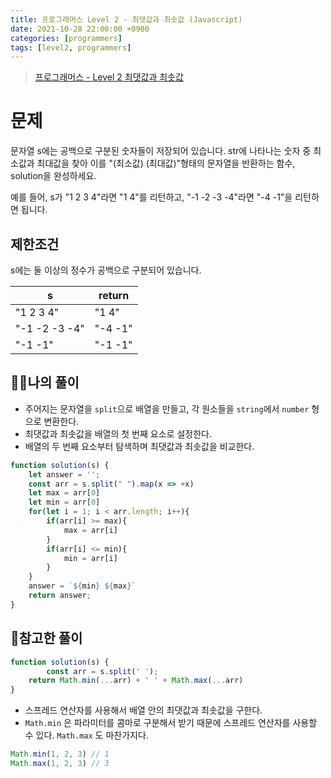 ```yaml
---
title: 프로그래머스 Level 2 - 최댓값과 최솟값 (Javascript)
date: 2021-10-28 22:00:00 +0900
categories: [programmers]
tags: [level2, programmers]
---
```

> [프로그래머스 - Level 2 최댓값과 최솟값](https://programmers.co.kr/learn/courses/30/lessons/12939)

# 문제

문자열 s에는 공백으로 구분된 숫자들이 저장되어 있습니다. str에 나타나는 숫자 중 최소값과 최대값을 찾아 이를 "(최소값) (최대값)"형태의 문자열을 반환하는 함수, solution을 완성하세요.

예를 들어, s가 "1 2 3 4"라면 "1 4"를 리턴하고, "-1 -2 -3 -4"라면 "-4 -1"을 리턴하면 됩니다.

## 제한조건

s에는 둘 이상의 정수가 공백으로 구분되어 있습니다.

|s|return|
|---|---|
|"1 2 3 4"|"1 4"|
|"-1 -2 -3 -4"|"-4 -1"|
|"-1 -1"|"-1 -1"|

## 🙋‍♂️나의 풀이

- 주어지는 문자열을 `split`으로 배열을 만들고, 각 원소들을 `string`에서 `number` 형으로 변환한다.
- 최댓값과 최솟값을 배열의 첫 번째 요소로 설정한다.
- 배열의 두 번째 요소부터 탐색하며 최댓값과 최솟값을 비교한다.

```javascript
function solution(s) {
    let answer = '';
    const arr = s.split(" ").map(x => +x)
    let max = arr[0]
    let min = arr[0]
    for(let i = 1; i < arr.length; i++){
        if(arr[i] >= max){
            max = arr[i]
        }
        if(arr[i] <= min){
            min = arr[i]
        }
    }
    answer = `${min} ${max}`
    return answer;
}
```

## 👀참고한 풀이

```javascript
function solution(s) {
		const arr = s.split(' ');
    return Math.min(...arr) + ' ' + Math.max(...arr)
}
```

- 스프레드 연산자를 사용해서 배열 안의 최댓값과 최솟값을 구한다.
- `Math.min` 은 파라미터를 콤마로 구분해서 받기 때문에 스프레드 연산자를 사용할 수 있다. `Math.max` 도 마찬가지다.

```javascript
Math.min(1, 2, 3) // 1
Math.max(1, 2, 3) // 3
```